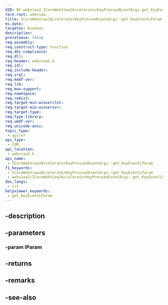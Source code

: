 ```yaml
---
UID: NF:webview2.ICoreWebView2AcceleratorKeyPressedEventArgs.get_KeyEventLParam
tech.root: webview
title: ICoreWebView2AcceleratorKeyPressedEventArgs::get_KeyEventLParam
ms.date: 
targetos: Windows
description: 
prerelease: false
req.assembly: 
req.construct-type: function
req.ddi-compliance: 
req.dll: 
req.header: webview2.h
req.idl: 
req.include-header: 
req.irql: 
req.kmdf-ver: 
req.lib: 
req.max-support: 
req.namespace: 
req.redist: 
req.target-min-winverclnt: 
req.target-min-winversvr: 
req.target-type: 
req.type-library: 
req.umdf-ver: 
req.unicode-ansi: 
topic_type:
 - apiref
api_type:
 - COM
api_location:
 - webview2.h
api_name:
 - ICoreWebView2AcceleratorKeyPressedEventArgs::get_KeyEventLParam
f1_keywords:
 - ICoreWebView2AcceleratorKeyPressedEventArgs::get_KeyEventLParam
 - webview2/ICoreWebView2AcceleratorKeyPressedEventArgs::get_KeyEventLParam
dev_langs:
 - c++
helpviewer_keywords:
 - get_KeyEventLParam
---
```


## -description

## -parameters

### -param lParam

## -returns

## -remarks

## -see-also


